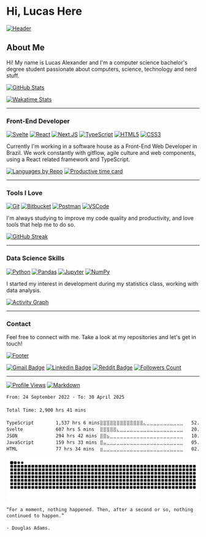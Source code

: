 # Hi, Lucas Here

[![Header](https://capsule-render.vercel.app/api?type=wave&section=header&color=222436&fontColor=FF757F&fontAlignY=50&height=250&text=GitHub%20Page&desc=Welcome%20to%20my&descAlignY=25&animation=fadeIn&link=https://github.com/kyechan99/capsule-render)](https://github.com/kyechan99/capsule-render)

## About Me

Hi! My name is Lucas Alexander and I'm a computer science bachelor's degree student passionate about computers, science, technology and nerd stuff.

[![GitHub Stats](https://github-readme-stats.vercel.app/api?username=lucasalexander13&line_height=24&show_icons=true&hide_border=true&include_all_commits=true&count_private=true&title_color=FF757F&icon_color=599DFF&text_color=F8F8F8&bg_color=222436&link=https://github.com/anuraghazra/github-readme-stats)](https://github.com/anuraghazra/github-readme-stats)

[![Wakatime Stats](https://github-readme-stats.vercel.app/api/wakatime?username=lucasalexander13&hide_border=true&title_color=FF757F&icon_color=599DFF&text_color=F8F8F8&hide=pug,java,mdx,groovy,git,assembly,vue.js,go,objective-j,svg,gdscript,ezhil,actionscript%203,image%20(svg),astro,sql,scss,xml,toml,ini,java%20properties,git%20config,text,tsconfig,other&bg_color=222436&link=https://github.com/anuraghazra/github-readme-stats)](https://github.com/anuraghazra/github-readme-stats)

---

### Front-End Developer

[![Svelte](https://img.shields.io/badge/svelte-FF757F.svg?style=for-the-badge&logo=svelte&logoColor=FF757F&labelColor=222436&link=https://svelte.dev/)](https://svelte.dev/)
[![React](https://img.shields.io/badge/react-599DFF.svg?style=for-the-badge&logo=react&logoColor=599DFF&labelColor=222436&link=https://reactjs.org)](https://reactjs.org)
[![Next.JS](https://img.shields.io/badge/next.JS-FF757F.svg?style=for-the-badge&logo=next.js&logoColor=FF757F&labelColor=222436&link=https://nextjs.org)](https://nextjs.org)
[![TypeScript](https://img.shields.io/badge/typescript-599DFF.svg?style=for-the-badge&logo=typescript&logoColor=599DFF&labelColor=222436&link=https://www.typescriptlang.org)](https://www.typescriptlang.org)
[![HTML5](https://img.shields.io/badge/html5-FF757F.svg?style=for-the-badge&logo=html5&logoColor=FF757F&labelColor=222436&link=https://developer.mozilla.org/en-US/docs/Web/HTML)](https://developer.mozilla.org/en-US/docs/Web/HTML)
[![CSS3](https://img.shields.io/badge/css3-599DFF.svg?style=for-the-badge&logo=css3&logoColor=599DFF&labelColor=222436&link=https://developer.mozilla.org/en-US/docs/Web/CSS)](https://developer.mozilla.org/en-US/docs/Web/CSS)

Currently I'm working in a software house as a Front-End Web Developer in Brazil. We work constantly with gitflow, agile culture and web components, using a React related framework and TypeScript.

[![Languages by Repo](http://github-profile-summary-cards.vercel.app/api/cards/repos-per-language?username=LucasAlexander13&theme=moonlight&link=https://github.com/vn7n24fzkq/github-profile-summary-cards)](https://github.com/vn7n24fzkq/github-profile-summary-cards)
[![Productive time card](http://github-profile-summary-cards.vercel.app/api/cards/productive-time?username=LucasAlexander13&theme=moonlight&link=https://github.com/vn7n24fzkq/github-profile-summary-cards)](https://github.com/vn7n24fzkq/github-profile-summary-cards)

---

### Tools I Love

[![Git](https://img.shields.io/badge/git-FF757F.svg?style=for-the-badge&logo=git&logoColor=FF757F&labelColor=222436&link=https://git-scm.com)](https://git-scm.com)
[![Bitbucket](https://img.shields.io/badge/bitbucket-599DFF.svg?style=for-the-badge&logo=bitbucket&logoColor=599DFF&labelColor=222436&link=https://bitbucket.org)](https://bitbucket.org)
[![Postman](https://img.shields.io/badge/Postman-FF757F?style=for-the-badge&logo=postman&logoColor=FF757F&labelColor=222436&link=https://www.postman.com)](https://www.postman.com)
[![VSCode](https://img.shields.io/badge/VS%20Code-599DFF.svg?style=for-the-badge&logo=visual-studio-code&logoColor=599DFF&labelColor=222436&link=https://code.visualstudio.com)](https://code.visualstudio.com)

I'm always studying to improve my code quality and productivity, and love tools that help me to do so.

[![GitHub Streak](https://streak-stats.demolab.com?user=lucasalexander13&border_radius=6&background=222436&border=222436&stroke=3A3E59&ring=FF98A4&fire=FF757F&currStreakNum=F8F8F8&sideNums=FF757F&currStreakLabel=FF757F&sideLabels=599DFF&dates=F8F8F8&link=https://github.com/DenverCoder1/github-readme-streak-stats)](https://github.com/DenverCoder1/github-readme-streak-stats)

---

### Data Science Skills

[![Python](https://img.shields.io/badge/Python-FF757F?style=for-the-badge&logo=python&logoColor=FF757F&labelColor=222436&link=https://www.python.org)](https://www.python.org)
[![Pandas](https://img.shields.io/badge/pandas-599DFF.svg?style=for-the-badge&logo=pandas&logoColor=599DFF&labelColor=222436&link=https://pandas.pydata.org)](https://pandas.pydata.org)
[![Jupyter](https://img.shields.io/badge/jupyter-FF757F.svg?style=for-the-badge&logo=jupyter&logoColor=FF757F&labelColor=222436&link=https://jupyter.org/)](https://jupyter.org/)
[![NumPy](https://img.shields.io/badge/numpy-599DFF.svg?style=for-the-badge&logo=numpy&logoColor=599DFF&labelColor=222436&link=https://numpy.org)](https://numpy.org)

I started my interest in development during my statistics class, working with data analysis.

[![Activity Graph](https://github-readme-activity-graph.vercel.app/graph?username=LucasAlexander13&bg_color=222436&color=F8F8F8&title_color=FF757F&line=FF757F&point=599DFF&area=true&area_color=599DFF&hide_border=true&radius=8&link=https://github.com/Ashutosh00710/github-readme-activity-graph)](https://github.com/Ashutosh00710/github-readme-activity-graph)

---

### Contact

Feel free to connect with me. Take a look at my repositories and let's get in touch!

[![Footer](https://capsule-render.vercel.app/api?type=wave&section=footer&color=222436&fontColor=FF757F&fontAlignY=50&height=200&text=What,%20still%20here?&desc=Thank%20You!%20Please%20consider%20following%20me&descAlignY=65&animation=fadeIn&link=https://github.com/kyechan99/capsule-render)](https://github.com/kyechan99/capsule-render)

[![Gmail Badge](https://img.shields.io/badge/Mail%20me-FF757F.svg?style=for-the-badge&logo=gmail&logoColor=FF757F&labelColor=222436&link=mailto:lucasalexander13@hotmail.com)](mailto:lucasalexander13@hotmail.com)
[![Linkedin Badge](https://img.shields.io/badge/LinkedIn-599DFF.svg?style=for-the-badge&logo=Linkedin&logoColor=599DFF&labelColor=222436&link=https://www.linkedin.com/in/lucasalexander13)](https://www.linkedin.com/in/lucasalexander13)
[![Reddit Badge](https://img.shields.io/badge/reddit-FF757F?style=for-the-badge&logo=reddit&logoColor=FF757F&labelColor=222436&link=https://www.reddit.com/user/LucasAlexander13)](https://www.reddit.com/user/LucasAlexander13)
[![Followers Count](https://custom-icon-badges.demolab.com/github/followers/lucasalexander13?color=599DFF&labelColor=222436&style=for-the-badge&logo=person-add&label=&logoColor=599DFF&link=https://github.com/lucasalexander13?tab=followers)](https://github.com/lucasalexander13?tab=followers)

---

[![Profile Views](https://komarev.com/ghpvc/?username=lucasalexander13&label=visitors&style=for-the-badge&color=FF757F&link=https://github.com/antonkomarev/github-profile-views-counter)](https://github.com/antonkomarev/github-profile-views-counter)
[![Markdown](https://img.shields.io/badge/Made%20with-Markdown-599DFF?style=for-the-badge&logo=Markdown&link=https://www.markdownguide.org)](https://www.markdownguide.org)

<!--START_SECTION:waka-->

```txt
From: 24 September 2022 - To: 30 April 2025

Total Time: 2,900 hrs 41 mins

TypeScript        1,537 hrs 6 mins⣿⣿⣿⣿⣿⣿⣿⣿⣿⣿⣿⣿⣿⣄⣀⣀⣀⣀⣀⣀⣀⣀⣀⣀⣀   52.99 %
Svelte            607 hrs 5 mins  ⣿⣿⣿⣿⣿⣄⣀⣀⣀⣀⣀⣀⣀⣀⣀⣀⣀⣀⣀⣀⣀⣀⣀⣀⣀   20.93 %
JSON              294 hrs 42 mins ⣿⣿⣦⣀⣀⣀⣀⣀⣀⣀⣀⣀⣀⣀⣀⣀⣀⣀⣀⣀⣀⣀⣀⣀⣀   10.16 %
JavaScript        159 hrs 33 mins ⣿⣤⣀⣀⣀⣀⣀⣀⣀⣀⣀⣀⣀⣀⣀⣀⣀⣀⣀⣀⣀⣀⣀⣀⣀   05.50 %
HTML              77 hrs 34 mins  ⣶⣀⣀⣀⣀⣀⣀⣀⣀⣀⣀⣀⣀⣀⣀⣀⣀⣀⣀⣀⣀⣀⣀⣀⣀   02.67 %
```

<!--END_SECTION:waka-->

[![Snake Animation](https://raw.githubusercontent.com/LucasAlexander13/LucasAlexander13/output/github-contribution-grid-snake-dark.svg)](https://github.com/Platane/snk)

```text
“For a moment, nothing happened. Then, after a second or so, nothing continued to happen.”

- Douglas Adams.
```

<!-- Resources

[![Profile Stats](http://github-profile-summary-cards-392tqnxp4-vn7n24fzkq.vercel.app/api/cards/stats?username=lucasalexander13&theme=moonlight&link=https://github.com/vn7n24fzkq/github-profile-summary-cards)](https://github.com/vn7n24fzkq/github-profile-summary-cards)

[![Github History](http://github-profile-summary-cards-392tqnxp4-vn7n24fzkq.vercel.app/api/cards/profile-details?username=lucasalexander13&theme=moonlight&link=https://github.com/vn7n24fzkq/github-profile-summary-cards)](https://github.com/vn7n24fzkq/github-profile-summary-cards)

[![Most Used Languages](https://github-readme-stats.vercel.app/api/top-langs/?username=lucasalexander13&langs_count=6&title_color=FF757F&icon_color=599DFF&text_color=F8F8F8&bg_color=222436&layout=compact&hide_border=true&link=https://github.com/anuraghazra/github-readme-stats)](https://github.com/anuraghazra/github-readme-stats)

[![Typing SVG](https://readme-typing-svg.demolab.com?size=16&height=30&font=Fira+Code&pause=1000&color=FF757F&lines=Quote+of+today:&link=https://github.com/DenverCoder1/readme-typing-svg)](https://github.com/DenverCoder1/readme-typing-svg)

[![Jokes](https://readme-jokes.vercel.app/api?bgColor=%23222436&hideBorder=true&qColor=%23FF757F&aColor=%23599DFF&textColor=%23FF757F&codeColor=%23599DFF&link=https://github.com/ABSphreak/readme-jokes)](https://github.com/ABSphreak/readme-jokes)

[![Styled Quotes](https://quotes-github-readme.vercel.app/api?&type=horizontal&theme=moonlight)](https://github.com/piyushsuthar/github-readme-quotes)

[![Quote for today](https://github-readme-quotes.herokuapp.com/quote?theme=dark&quoteCategory=motivational&link=https://github.com/shravan20/github-readme-quotes)](https://github.com/shravan20/github-readme-quotes)

-->
